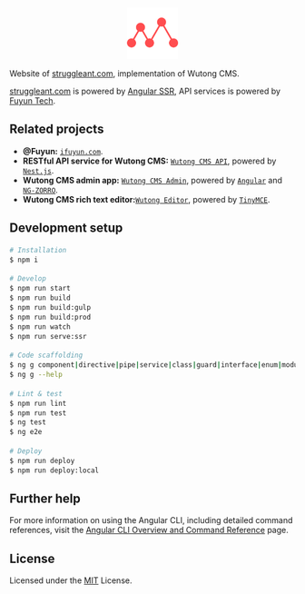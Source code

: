 <br/>
<p align="center">
  <a href="https://www.struggleant.com" title="怀旧收藏家" target="_blank">
    <img src="./public/favicon.png" height="90" alt="Logo of struggleant.com" />
  </a>
</p>

Website of [struggleant.com](https://www.struggleant.com), implementation of Wutong CMS.

[struggleant.com](https://www.struggleant.com) is powered by [Angular SSR](https://angular.dev), API services is powered by [Fuyun Tech](https://www.ireadpay.com).

## Related projects

- **@Fuyun:** [`ifuyun.com`](https://www.ifuyun.com).
- **RESTful API service for Wutong CMS:** [`Wutong CMS API`](https://www.ireadpay.com), powered by [`Nest.js`](https://nestjs.com).
- **Wutong CMS admin app:** [`Wutong CMS Admin`](https://admin.ireadpay.com), powered by [`Angular`](https://angular.dev) and [`NG-ZORRO`](https://github.com/NG-ZORRO/ng-zorro-antd).
- **Wutong CMS rich text editor:**[`Wutong Editor`](https://bitbucket.org/ifuyun/tinymce), powered by [`TinyMCE`](https://www.tiny.cloud).

## Development setup

```bash
# Installation
$ npm i

# Develop
$ npm run start
$ npm run build
$ npm run build:gulp
$ npm run build:prod
$ npm run watch
$ npm run serve:ssr

# Code scaffolding
$ ng g component|directive|pipe|service|class|guard|interface|enum|module name
$ ng g --help

# Lint & test
$ npm run lint
$ npm run test
$ ng test
$ ng e2e

# Deploy
$ npm run deploy
$ npm run deploy:local
```

## Further help

For more information on using the Angular CLI, including detailed command references, visit the [Angular CLI Overview and Command Reference](https://angular.dev/tools/cli) page.

## License

Licensed under the [MIT](/LICENSE) License.
